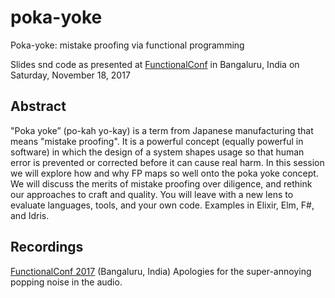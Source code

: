 # poka-yoke
Poka-yoke: mistake proofing via functional programming

Slides snd code as presented at [FunctionalConf](https://functionalconf.com) in Bangaluru, India on Saturday, November 18, 2017

## Abstract
"Poka yoke” (po-kah yo-kay) is a term from Japanese manufacturing that means "mistake proofing". 
It is a powerful concept (equally powerful in software) in which the design of a system shapes 
usage so that human error is prevented or corrected before it can cause real harm. In this session 
we will explore how and why FP maps so well onto the poka yoke concept. We will discuss the merits 
of mistake proofing over diligence, and rethink our approaches to craft and quality. You will 
leave with a new lens to evaluate languages, tools, and your own code. Examples in Elixir, Elm, 
F#, and Idris.

## Recordings

[FunctionalConf 2017](https://www.youtube.com/watch?v=2tpUlDrzIkM) (Bangaluru, India) 
Apologies for the super-annoying popping noise in the audio. 
